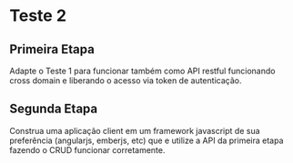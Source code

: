 # Teste 2

## Primeira Etapa

Adapte o Teste 1 para funcionar também como API restful funcionando cross domain e liberando o acesso via token de autenticação.


## Segunda Etapa

Construa uma aplicação client em um framework javascript de sua preferência (angularjs, emberjs, etc) que e utilize a API da primeira etapa fazendo o CRUD funcionar corretamente.